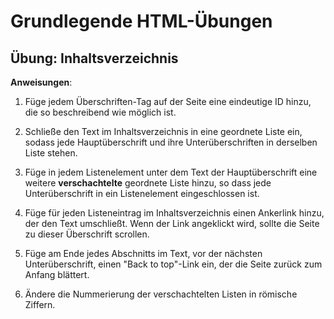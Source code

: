 # Grundlegende HTML-Übungen

## Übung: Inhaltsverzeichnis

**Anweisungen**:

1. Füge jedem Überschriften-Tag auf der Seite eine eindeutige ID hinzu, die so beschreibend wie möglich ist.

2. Schließe den Text im Inhaltsverzeichnis in eine geordnete Liste ein, sodass jede Hauptüberschrift und ihre Unterüberschriften in derselben Liste stehen.

3. Füge in jedem Listenelement unter dem Text der Hauptüberschrift eine weitere **verschachtelte** geordnete Liste hinzu, so dass jede Unterüberschrift in ein Listenelement eingeschlossen ist.

4. Füge für jeden Listeneintrag im Inhaltsverzeichnis einen Ankerlink hinzu, der den Text umschließt. Wenn der Link angeklickt wird, sollte die Seite zu dieser Überschrift scrollen.

5. Füge am Ende jedes Abschnitts im Text, vor der nächsten Unterüberschrift, einen "Back to top"-Link ein, der die Seite zurück zum Anfang blättert.

6. Ändere die Nummerierung der verschachtelten Listen in römische Ziffern.
